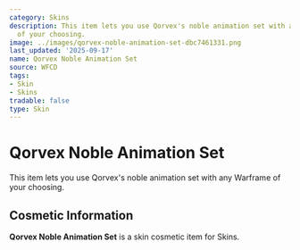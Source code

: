```yaml
---
category: Skins
description: This item lets you use Qorvex's noble animation set with any Warframe
  of your choosing.
image: ../images/qorvex-noble-animation-set-dbc7461331.png
last_updated: '2025-09-17'
name: Qorvex Noble Animation Set
source: WFCD
tags:
- Skin
- Skins
tradable: false
type: Skin
---
```


# Qorvex Noble Animation Set

This item lets you use Qorvex's noble animation set with any Warframe of your choosing.

## Cosmetic Information

**Qorvex Noble Animation Set** is a skin cosmetic item for Skins.

